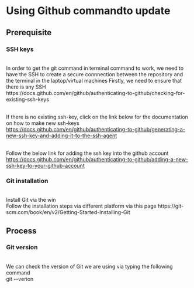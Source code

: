 <h1>Using Github commandto update</h1>

<h2>Prerequisite</h2>
<h3>SSH keys</h3>
<br>In order to get the git command in terminal command to work, we need to have the SSH to create a secure connnection between the repository and the terminal in the laptop/virtual machines
Firstly, we need to ensure that there is any SSH</br>
https://docs.github.com/en/github/authenticating-to-github/checking-for-existing-ssh-keys

<br>If there is no existing ssh-key, click on the link below for the documentation on how to make new ssh-keys</br>
https://docs.github.com/en/github/authenticating-to-github/generating-a-new-ssh-key-and-adding-it-to-the-ssh-agent

<br>Follow the below link for adding the ssh key into the github account</br>
https://docs.github.com/en/github/authenticating-to-github/adding-a-new-ssh-key-to-your-github-account

<h3>Git installation</h3>
<br>Install Git via the win</br>
Follow the installation steps via different platform via this page
https://git-scm.com/book/en/v2/Getting-Started-Installing-Git

<h2>Process</h2>
<h3>Git version</h3>
<br> We can check the version of Git we are using via typing the following command</br>
git --verion
